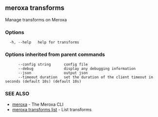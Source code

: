## meroxa transforms

Manage transforms on Meroxa

### Options

```
  -h, --help   help for transforms
```

### Options inherited from parent commands

```
      --config string      config file
      --debug              display any debugging information
      --json               output json
      --timeout duration   set the duration of the client timeout in seconds (default 10s) (default 10s)
```

### SEE ALSO

* [meroxa](meroxa.md)	 - The Meroxa CLI
* [meroxa transforms list](meroxa_transforms_list.md)	 - List transforms

